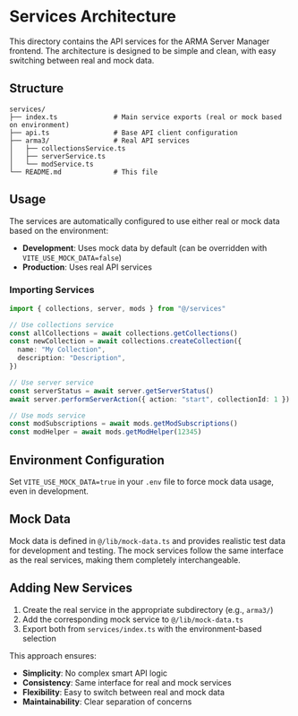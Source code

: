 # Services Architecture

This directory contains the API services for the ARMA Server Manager frontend. The architecture is designed to be simple and clean, with easy switching between real and mock data.

## Structure

```
services/
├── index.ts              # Main service exports (real or mock based on environment)
├── api.ts                # Base API client configuration
├── arma3/                # Real API services
│   ├── collectionsService.ts
│   ├── serverService.ts
│   └── modService.ts
└── README.md             # This file
```

## Usage

The services are automatically configured to use either real or mock data based on the environment:

- **Development**: Uses mock data by default (can be overridden with `VITE_USE_MOCK_DATA=false`)
- **Production**: Uses real API services

### Importing Services

```typescript
import { collections, server, mods } from "@/services"

// Use collections service
const allCollections = await collections.getCollections()
const newCollection = await collections.createCollection({
  name: "My Collection",
  description: "Description",
})

// Use server service
const serverStatus = await server.getServerStatus()
await server.performServerAction({ action: "start", collectionId: 1 })

// Use mods service
const modSubscriptions = await mods.getModSubscriptions()
const modHelper = await mods.getModHelper(12345)
```

## Environment Configuration

Set `VITE_USE_MOCK_DATA=true` in your `.env` file to force mock data usage, even in development.

## Mock Data

Mock data is defined in `@/lib/mock-data.ts` and provides realistic test data for development and testing. The mock services follow the same interface as the real services, making them completely interchangeable.

## Adding New Services

1. Create the real service in the appropriate subdirectory (e.g., `arma3/`)
2. Add the corresponding mock service to `@/lib/mock-data.ts`
3. Export both from `services/index.ts` with the environment-based selection

This approach ensures:

- **Simplicity**: No complex smart API logic
- **Consistency**: Same interface for real and mock services
- **Flexibility**: Easy to switch between real and mock data
- **Maintainability**: Clear separation of concerns
